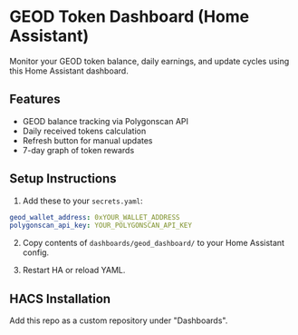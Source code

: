 # GEOD Token Dashboard (Home Assistant)

Monitor your GEOD token balance, daily earnings, and update cycles using this Home Assistant dashboard.

## Features

- GEOD balance tracking via Polygonscan API
- Daily received tokens calculation
- Refresh button for manual updates
- 7-day graph of token rewards

## Setup Instructions

1. Add these to your `secrets.yaml`:

```yaml
geod_wallet_address: 0xYOUR_WALLET_ADDRESS
polygonscan_api_key: YOUR_POLYGONSCAN_API_KEY
```

2. Copy contents of `dashboards/geod_dashboard/` to your Home Assistant config.

3. Restart HA or reload YAML.

## HACS Installation

Add this repo as a custom repository under "Dashboards".
